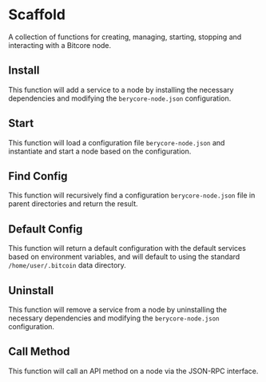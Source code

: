 # Scaffold
A collection of functions for creating, managing, starting, stopping and interacting with a Bitcore node.

## Install
This function will add a service to a node by installing the necessary dependencies and modifying the `berycore-node.json` configuration.

## Start
This function will load a configuration file `berycore-node.json` and instantiate and start a node based on the configuration.

## Find Config
This function will recursively find a configuration `berycore-node.json` file in parent directories and return the result.

## Default Config
This function will return a default configuration with the default services based on environment variables, and will default to using the standard `/home/user/.bitcoin` data directory.

## Uninstall
This function will remove a service from a node by uninstalling the necessary dependencies and modifying the `berycore-node.json` configuration.

## Call Method
This function will call an API method on a node via the JSON-RPC interface.
